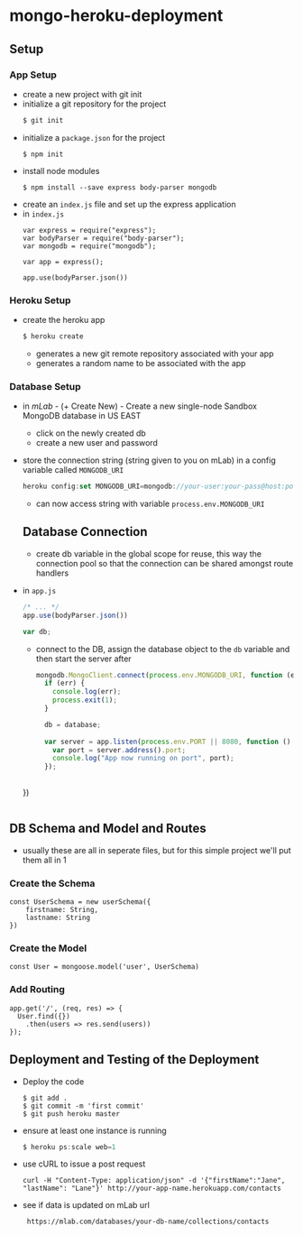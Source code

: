 # mongo-heroku-deployment

## Setup 
### App Setup
- create a new project with git init 
- initialize a git repository for the project 
  ```javascript
  $ git init
  ```
- initialize a `package.json` for the project
  ```javacript
  $ npm init
  ```
- install node modules
  ```javacript
  $ npm install --save express body-parser mongodb
  ```
- create an `index.js` file and set up the express application
- in `index.js`
  ```javacript
  var express = require("express");
  var bodyParser = require("body-parser");
  var mongodb = require("mongodb");

  var app = express();

  app.use(bodyParser.json())
  ```
### Heroku Setup
- create the heroku app
  ```javascript
  $ heroku create
  ```
  - generates a new git remote repository associated with your app
  - generates a random name to be associated with the app
### Database Setup
- in *mLab* - (+ Create New) - Create a new single-node Sandbox MongoDB database in US EAST
  - click on the newly created db 
  - create a new user and password 

- store the connection string (string given to you on mLab) in a config variable called `MONGODB_URI`
  ```javascript
  heroku config:set MONGODB_URI=mongodb://your-user:your-pass@host:port/db-name
  ```
  - can now access string with variable `process.env.MONGODB_URI`
  
  ## Database Connection 
  - create db variable in the global scope for reuse, this way the connection pool so that the connection can be shared amongst route handlers
- in `app.js`
    ```javascript
    /* ... */
    app.use(bodyParser.json())
    
    var db;
    ```
  - connect to the DB, assign the database object to the `db` variable and then start the server after
    ```javascript
    mongodb.MongoClient.connect(process.env.MONGODB_URI, function (err, database) {
      if (err) {
        console.log(err);
        process.exit(1);
      }

      db = database;
      
      var server = app.listen(process.env.PORT || 8080, function () {
        var port = server.address().port;
        console.log("App now running on port", port);
      });
      
  })
  ```
## DB Schema and Model and Routes
- usually these are all in seperate files, but for this simple project we'll put them all in 1
### Create the Schema 
```javacript
const UserSchema = new userSchema({
    firstname: String,
    lastname: String
})
```
### Create the Model
```javacript
const User = mongoose.model('user', UserSchema)
```
### Add Routing 
```javacript
app.get('/', (req, res) => {
  User.find({})
    .then(users => res.send(users)) 
});
```

## Deployment and Testing of the Deployment
- Deploy the code
  ```
  $ git add .
  $ git commit -m 'first commit'
  $ git push heroku master
  ```
- ensure at least one instance is running
  ```javascript
  $ heroku ps:scale web=1
  ```
- use cURL to issue a post request
  ```
  curl -H "Content-Type: application/json" -d '{"firstName":"Jane", "lastName": "Lane"}' http://your-app-name.herokuapp.com/contacts
  ```
- see if data is updated on mLab url
  ```
   https://mlab.com/databases/your-db-name/collections/contacts
  ```

